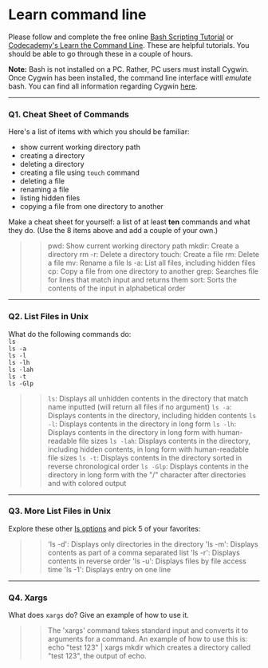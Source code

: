 # Learn command line

Please follow and complete the free online [Bash Scripting Tutorial](https://ryanstutorials.net/bash-scripting-tutorial/) or [Codecademy's Learn the Command Line](https://www.codecademy.com/learn/learn-the-command-line). These are helpful tutorials. You should be able to go through these in a couple of hours.

**Note:** Bash is not installed on a PC. Rather, PC users must install Cygwin. Once Cygwin has been installed, the command line interface witll _emulate_ bash. You can find all information regarding Cygwin [here](https://www.cygwin.com/).

---

### Q1.  Cheat Sheet of Commands  

Here's a list of items with which you should be familiar:  
* show current working directory path
* creating a directory
* deleting a directory
* creating a file using `touch` command
* deleting a file
* renaming a file
* listing hidden files
* copying a file from one directory to another

Make a cheat sheet for yourself: a list of at least **ten** commands and what they do.  (Use the 8 items above and add a couple of your own.)  

> > pwd: Show current working directory path
    mkdir: Create a directory
    rm -r: Delete a directory
    touch: Create a file
    rm: Delete a file
    mv: Rename a file
    ls -a: List all files, including hidden files
    cp: Copy a file from one directory to another
    grep: Searches file for lines that match input and returns them
    sort: Sorts the contents of the input in alphabetical order
    

---

### Q2.  List Files in Unix   

What do the following commands do:  
`ls`  
`ls -a`  
`ls -l`  
`ls -lh`  
`ls -lah`  
`ls -t`  
`ls -Glp`  

> > `ls`: Displays all unhidden contents in the directory that match name inputted (will return all files if no argument)
    `ls -a`: Displays contents in the directory, including hidden contents
    `ls -l`: Displays contents in the directory in long form
    `ls -lh`: Displays contents in the directory in long form with human-readable file sizes
    `ls -lah`: Displays contents in the directory, including hidden contents, in long form with human-readable file sizes
    `ls -t`: Displays contents in the directory sorted in reverse chronological order
    `ls -Glp`: Displays contents in the directory in long form with the "/" character after directories and with colored output

---

### Q3.  More List Files in Unix  

Explore these other [ls options](http://www.techonthenet.com/unix/basic/ls.php) and pick 5 of your favorites:

> > 'ls -d': Displays only directories in the directory
    'ls -m': Displays contents as part of a comma separated list
    'ls -r': Displays contents in reverse order
    'ls -u': Displays files by file access time
    'ls -1': Displays entry on one line

---

### Q4.  Xargs   

What does `xargs` do? Give an example of how to use it.

> > The 'xargs' command takes standard input and converts it to arguments for a command. An example of how to use this is: 
      echo "test 123" | xargs mkdir
    which creates a directory called "test 123", the output of echo.

 

